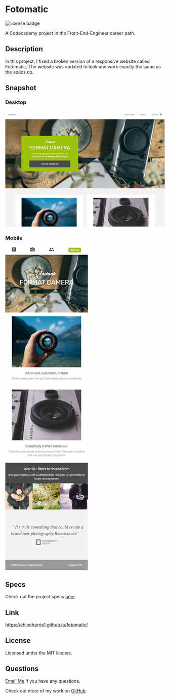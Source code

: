 # Fotomatic
![license badge](https://img.shields.io/badge/license-MIT-blue)

A Codecademy project in the Front-End-Engineer career path. 

## Description 
In this project, I fixed a broken version of a responsive website called Fotomatic. 
The website was updated to look and work exactly the same as the specs do.

## Snapshot

### Desktop
![screenshot](./resources/images/desktop-snapshot.png)

### Mobile
![screenshot](./resources/images/mobile-snapshot.png)

## Specs 
Check out the project specs [here](https://content.codecademy.com/courses/freelance-1/capstone-1/specs/fotomatic_spec_landing.png). 

## Link 
https://chloeharris1.github.io/fotomatic/

## License
Licensed under the MIT license.

## Questions 
[Email Me](Chloe.a.harris17@gmail.com) if you have any questions.

Check out more of my work on [GitHub](https://github.com/chloeharris1).

